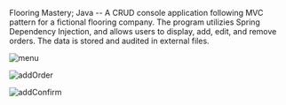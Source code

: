 Flooring Mastery; Java -- A CRUD console application following MVC pattern for a fictional flooring company. The program utilizies Spring Dependency Injection, and allows users to display, add, edit, and remove orders. The data is stored and audited in external files.

![menu](https://user-images.githubusercontent.com/75656857/159104433-972627bc-b8e3-4a4b-aac1-587de4d578aa.png)

![addOrder](https://user-images.githubusercontent.com/75656857/159104443-fecb3390-8e83-46f5-a8f6-8dacba422366.png)

![addConfirm](https://user-images.githubusercontent.com/75656857/159104452-9039980b-0e8b-4a04-baf1-bff1398718c1.png)
